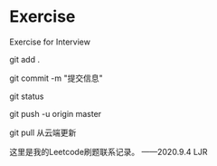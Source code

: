 # Exercise
Exercise for Interview

git add .

git commit -m "提交信息"

git status

git push -u origin master 

git pull
从云端更新

这里是我的Leetcode刷题联系记录。		——2020.9.4 LJR